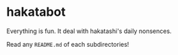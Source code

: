 hakatabot
=========

Everything is fun. It deal with hakatashi's daily nonsences.

Read any `README.md` of each subdirectories!
